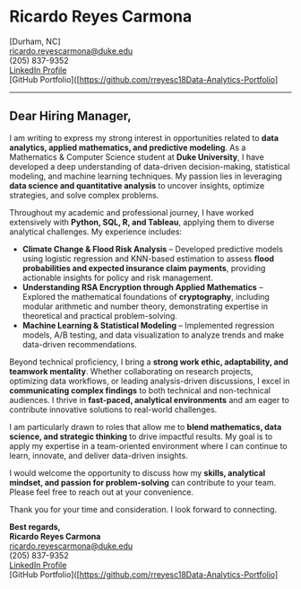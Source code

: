 # Ricardo Reyes Carmona  
[Durham, NC]  
ricardo.reyescarmona@duke.edu  
(205) 837-9352  
[LinkedIn Profile](https://www.linkedin.com/in/ricardoreyescarmona/)  
[GitHub Portfolio]([https://github.com/rreyesc18Data-Analytics-Portfolio]  

---

## **Dear Hiring Manager,**  

I am writing to express my strong interest in opportunities related to **data analytics, applied mathematics, and predictive modeling**. As a Mathematics & Computer Science student at **Duke University**, I have developed a deep understanding of data-driven decision-making, statistical modeling, and machine learning techniques. My passion lies in leveraging **data science and quantitative analysis** to uncover insights, optimize strategies, and solve complex problems.  

Throughout my academic and professional journey, I have worked extensively with **Python, SQL, R, and Tableau**, applying them to diverse analytical challenges. My experience includes:  

- **Climate Change & Flood Risk Analysis** – Developed predictive models using logistic regression and KNN-based estimation to assess **flood probabilities and expected insurance claim payments**, providing actionable insights for policy and risk management.  
- **Understanding RSA Encryption through Applied Mathematics** – Explored the mathematical foundations of **cryptography**, including modular arithmetic and number theory, demonstrating expertise in theoretical and practical problem-solving.  
- **Machine Learning & Statistical Modeling** – Implemented regression models, A/B testing, and data visualization to analyze trends and make data-driven recommendations.  

Beyond technical proficiency, I bring a **strong work ethic, adaptability, and teamwork mentality**. Whether collaborating on research projects, optimizing data workflows, or leading analysis-driven discussions, I excel in **communicating complex findings** to both technical and non-technical audiences. I thrive in **fast-paced, analytical environments** and am eager to contribute innovative solutions to real-world challenges.  

I am particularly drawn to roles that allow me to **blend mathematics, data science, and strategic thinking** to drive impactful results. My goal is to apply my expertise in a team-oriented environment where I can continue to learn, innovate, and deliver data-driven insights.  

I would welcome the opportunity to discuss how my **skills, analytical mindset, and passion for problem-solving** can contribute to your team. Please feel free to reach out at your convenience.  

Thank you for your time and consideration. I look forward to connecting.  

**Best regards,**  
**Ricardo Reyes Carmona**  
[ricardo.reyescarmona@duke.edu](mailto:ricardo.reyescarmona@duke.edu)  
(205) 837-9352  
[LinkedIn Profile](https://www.linkedin.com/in/ricardoreyescarmona/)  
[GitHub Portfolio]([https://github.com/rreyesc18Data-Analytics-Portfolio] 
